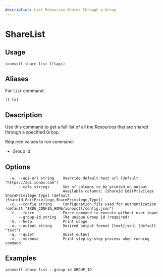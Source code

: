 ```yaml
---
description: List Resources Shares through a Group
---
```


# ShareList

## Usage

```text
ionosctl share list [flags]
```

## Aliases

For `list` command:

```text
[l ls]
```

## Description

Use this command to get a full list of all the Resources that are shared through a specified Group.

Required values to run command:

* Group Id

## Options

```text
  -u, --api-url string    Override default host url (default "https://api.ionos.com")
      --cols strings      Set of columns to be printed on output 
                          Available columns: [ShareId EditPrivilege SharePrivilege Type] (default [ShareId,EditPrivilege,SharePrivilege,Type])
  -c, --config string     Configuration file used for authentication (default "$XDG_CONFIG_HOME/ionosctl/config.json")
  -f, --force             Force command to execute without user input
      --group-id string   The unique Group Id (required)
  -h, --help              Print usage
  -o, --output string     Desired output format [text|json] (default "text")
  -q, --quiet             Quiet output
  -v, --verbose           Print step-by-step process when running command
```

## Examples

```text
ionosctl share list --group-id GROUP_ID
```

